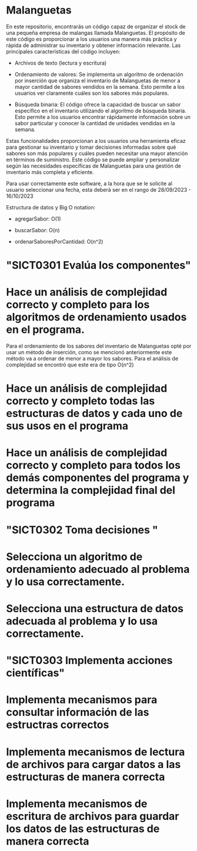 # Malanguetas

En este repositorio, encontrarás un código capaz de organizar el stock de una pequeña empresa de malangas llamada Malanguetas. El propósito de este código es proporcionar a los usuarios una manera más práctica y rápida de administrar su inventario y obtener información relevante. Las principales características del código incluyen:

  - Archivos de texto (lectura y escritura)

  - Ordenamiento de valores: Se implementa un algoritmo de ordenación por inserción que organiza el inventario de Malanguetas de menor a mayor cantidad de sabores vendidos en la semana. Esto permite a los usuarios ver claramente cuáles son los sabores más populares.

  - Búsqueda binaria: El código ofrece la capacidad de buscar un sabor específico en el inventario utilizando el algoritmo de búsqueda binaria. Esto permite a los usuarios encontrar rápidamente información sobre un sabor particular y conocer la cantidad de unidades
    vendidas en la semana.

Estas funcionalidades proporcionan a los usuarios una herramienta eficaz para gestionar su inventario y tomar decisiones informadas sobre qué sabores son más populares y cuáles pueden necesitar una mayor atención en términos de suministro. Este código se puede ampliar y personalizar según las necesidades específicas de Malanguetas para una gestión de inventario más completa y eficiente.

Para usar correctamente este software, a la hora que se le solicite al usuario seleccionar una fecha, esta deberá ser en el rango de 28/09/2023 - 16/10/2023

Estructura de datos y Big O notation:

- agregarSabor: O(1)

- buscarSabor: O(n)

- ordenarSaboresPorCantidad: O(n^2)

# "SICT0301 Evalúa los componentes"

  # Hace un análisis de complejidad correcto y completo para los algoritmos de ordenamiento usados en el programa.

  Para el ordenamiento de los sabores del inventario de Malanguetas opté por usar un método de inserción, como se mencionó anteriormente este método va a ordenar de menor a mayor los sabores. Para el análisis de complejidad se encontró que este era de tipo O(n^2)

  # Hace un análisis de complejidad correcto y completo todas las estructuras de datos y cada uno de sus usos en el programa

  # Hace un análisis de complejidad correcto y completo para todos los demás componentes del programa y determina la complejidad final del programa

# "SICT0302 Toma decisiones "

  # Selecciona un algoritmo de ordenamiento adecuado al problema y lo usa correctamente.


  # Selecciona una estructura de datos adecuada al problema y lo usa correctamente.


# "SICT0303 Implementa acciones científicas"

  # Implementa mecanismos para consultar información de las estructras correctos


  # Implementa mecanismos de lectura de archivos para cargar datos a las estructuras de manera correcta


  # Implementa mecanismos de escritura de archivos para guardar los datos  de las estructuras de manera correcta








